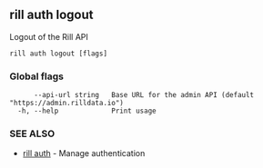 ## rill auth logout

Logout of the Rill API

```
rill auth logout [flags]
```

### Global flags

```
      --api-url string   Base URL for the admin API (default "https://admin.rilldata.io")
  -h, --help             Print usage
```

### SEE ALSO

* [rill auth](auth.md)	 - Manage authentication

